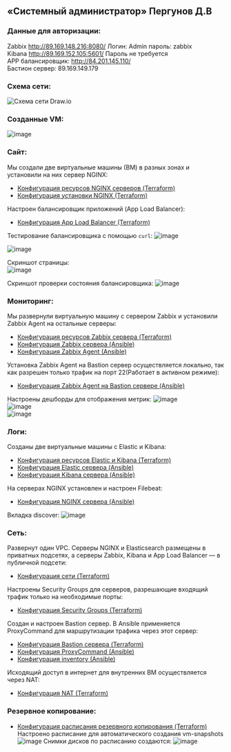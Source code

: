 ## «Системный администратор» Пергунов Д.В
### Данные для авторизации:
Zabbix http://89.169.148.216:8080/ Логин: Admin пароль: zabbix  
Kibana http://89.169.152.105:5601/ Пароль не требуется  
APP балансировщик: http://84.201.145.110/  
Бастион сервер: 89.169.149.179  

### Схема сети:
![Схема сети Draw.io](https://github.com/user-attachments/assets/3e37dc9c-5568-4958-b65a-0a1e5e8e7884)

### Созданные VM:
![image](https://github.com/user-attachments/assets/effdc42a-f35b-4fa3-91a5-7baa63246a23)


### Сайт:
Мы создали две виртуальные машины (ВМ) в разных зонах и установили на них сервер NGINX:
- [Конфигурация ресурсов NGINX серверов (Terraform)](https://github.com/dimindrol/diplom_netology/blob/37595c95621cc41a8ca2fb636910ad734a4ab516/Terraform/servers_nginx.tf)
- [Конфигурация установки NGINX (Terraform)](https://github.com/dimindrol/diplom_netology/blob/37595c95621cc41a8ca2fb636910ad734a4ab516/Terraform/nginx_conf.yaml)

Настроен балансировщик приложений (App Load Balancer):
- [Конфигурация App Load Balancer (Terraform)](https://github.com/dimindrol/diplom_netology/blob/37595c95621cc41a8ca2fb636910ad734a4ab516/Terraform/L7_balancer_conf.tf)

Тестирование балансировщика с помощью `curl`:
![image](https://github.com/user-attachments/assets/b60fa8e7-5e9b-41e0-884c-a50347aceb17)

![image](https://github.com/user-attachments/assets/f61e1083-5a49-49ad-9d48-7bb243114fc2)

Скриншот страницы:  
![image](https://github.com/user-attachments/assets/332da830-1971-4c0e-972a-a7cc6671f8d6)

Скриншот проверки состояния балансировщика:
![image](https://github.com/user-attachments/assets/19b2d261-fdc7-4063-8d06-b80a3ecf14af)



### Мониторинг:
Мы развернули виртуальную машину с сервером Zabbix и установили Zabbix Agent на остальные серверы:
- [Конфигурация ресурсов Zabbix сервера (Terraform)](https://github.com/dimindrol/diplom_netology/blob/37595c95621cc41a8ca2fb636910ad734a4ab516/Terraform/server_zabbix.tf)
- [Конфигурация Zabbix сервера (Ansible)](https://github.com/dimindrol/diplom_netology/tree/37595c95621cc41a8ca2fb636910ad734a4ab516/Ansible/playbooks/roles/zabbix-server)
- [Конфигурация Zabbix Agent (Ansible)](https://github.com/dimindrol/diplom_netology/tree/37595c95621cc41a8ca2fb636910ad734a4ab516/Ansible/playbooks/roles/zabbix-agent)

Установка Zabbix Agent на Bastion сервер осуществляется локально, так как разрешен только трафик на порт 22(Работает в активном режиме):
- [Конфигурация Zabbix Agent на Bastion сервере (Ansible)](https://github.com/dimindrol/diplom_netology/tree/aa041b86e4dfb2c216494eefb9eb671d5f3adcd0/Ansible/playbooks/roles/bastion-zabbix-agent)

Настроены дешборды для отображения метрик:
![image](https://github.com/user-attachments/assets/44f80e25-cec1-4cdf-aa6b-3cf85a33c899)  
![image](https://github.com/user-attachments/assets/83aaaed2-f356-4897-a689-e8b80b3991d4)  
![image](https://github.com/user-attachments/assets/0ba1f97c-58fb-412a-82d9-a7e34a7f5af1)




### Логи:
Созданы две виртуальные машины с Elastic и Kibana:
- [Конфигурация ресурсов Elastic и Kibana (Terraform)](https://github.com/dimindrol/diplom_netology/blob/37595c95621cc41a8ca2fb636910ad734a4ab516/Terraform/servers_ELK.tf)
- [Конфигурация Elastic сервера (Ansible)](https://github.com/dimindrol/diplom_netology/tree/37595c95621cc41a8ca2fb636910ad734a4ab516/Ansible/playbooks/roles/elastic)
- [Конфигурация Kibana сервера (Ansible)](https://github.com/dimindrol/diplom_netology/tree/37595c95621cc41a8ca2fb636910ad734a4ab516/Ansible/playbooks/roles/kibana)

На серверах NGINX установлен и настроен Filebeat:
- [Конфигурация NGINX сервера (Ansible)](https://github.com/dimindrol/diplom_netology/tree/37595c95621cc41a8ca2fb636910ad734a4ab516/Ansible/playbooks/roles/nginx)

Вкладка discover:
![image](https://github.com/user-attachments/assets/3b4bbce2-fd9b-419c-b874-989ca570757c)


### Сеть:
Развернут один VPC. Серверы NGINX и Elasticsearch размещены в приватных подсетях, а серверы Zabbix, Kibana и App Load Balancer — в публичной подсети:
- [Конфигурация сети (Terraform)](https://github.com/dimindrol/diplom_netology/blob/37595c95621cc41a8ca2fb636910ad734a4ab516/Terraform/network_conf.tf)

Настроены Security Groups для серверов, разрешающие входящий трафик только на необходимые порты:
- [Конфигурация Security Groups (Terraform)](https://github.com/dimindrol/diplom_netology/blob/3bf5bb6fc63af43be03726e5a6e61b088107ed93/Terraform/security_group.tf)

Создан и настроен Bastion сервер. В Ansible применяется ProxyCommand для маршрутизации трафика через этот сервер:
- [Конфигурация Bastion сервера (Terraform)](https://github.com/dimindrol/diplom_netology/blob/37595c95621cc41a8ca2fb636910ad734a4ab516/Terraform/server_bastion.tf)
- [Конфигурация ProxyCommand (Ansible)](https://github.com/dimindrol/diplom_netology/blob/37595c95621cc41a8ca2fb636910ad734a4ab516/Ansible/ansible.cfg)
- [Конфигурация inventory (Ansible)](https://github.com/dimindrol/diplom_netology/blob/37595c95621cc41a8ca2fb636910ad734a4ab516/Ansible/inventory.ini)

Исходящий доступ в интернет для внутренних ВМ осуществляется через NAT:
- [Конфигурация NAT (Terraform)](https://github.com/dimindrol/diplom_netology/blob/37595c95621cc41a8ca2fb636910ad734a4ab516/Terraform/nat_conf.tf)

### Резервное копирование:
- [Конфигурация расписания резервного копирования (Terraform)](https://github.com/dimindrol/diplom_netology/blob/37595c95621cc41a8ca2fb636910ad734a4ab516/Terraform/snapshots.tf)  
Настроено расписание для автоматического создания vm-snapshots
![image](https://github.com/user-attachments/assets/84c29b0f-5dcc-4111-ac0f-adc1fb1f26da)
Снимки дисков по расписанию создаются:
![image](https://github.com/user-attachments/assets/3e24d41f-8b9a-4a71-b1dd-7d815cef873b)


